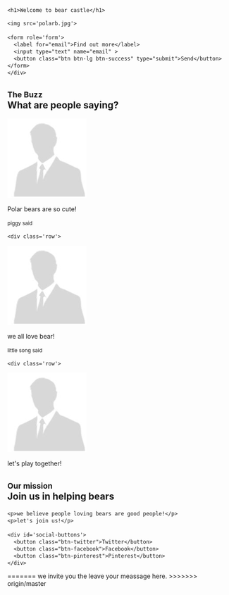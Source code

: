 <html>
<head>
  <title>bear castle</title>
  <link href='bootstrap-3.3.7-dist/css/bootstrap.css' rel='stylesheet'>
  <meta name="viewport" content="width=device-width, initial-scale=1.0">
</head>

<body>

<div class='container'>
  
  <div class='jumbotron'>

    <h1>Welcome to bear castle</h1>

<HEAD>

    <img src='polarb.jpg'>

    <form role='form'>
      <label for="email">Find out more</label>
      <input type="text" name="email" >
      <button class="btn btn-lg btn-success" type="submit">Send</button>
    </form>
    </div>
 





  <div id="buzz">
    <h2><small>The Buzz</small><br />What are people saying?</h2>
    
  <div class='row'>
    <div class='text-center col-xs-4'>
    <img class='img-circle' src='images/person.jpg'>
      <p>Polar bears are so cute!</p>
      <small>piggy said</small>
    </div>
    
    <div class='row'>
  <div class='text-center col-xs-4'>
      <img class='img-circle' src='images/person.jpg'>
      <p>we all love bear!</p>
      <small>little song said</small>
    </div>
   
    <div class='row'>
  <div class='text-center col-xs-4'>
      <img class='img-circle' src='images/person.jpg'>
      <p>let's play together!</p>
    </div> 
    </div>




  <div id="mission">
    <h2><small>Our mission</small><br />Join us in helping bears</h2>

    <p>we believe people loving bears are good people!</p>
    <p>let's join us!</p>

    <div id='social-buttons'>
      <button class="btn-twitter">Twitter</button>
      <button class="btn-facebook">Facebook</button>
      <button class="btn-pinterest">Pinterest</button>
    </div>
  </div>


</div>
</body>


<!-- Sandwich from: © Kosoff | <a href="http://www.dreamstime.com/">Dreamstime Stock Photos</a> & <a href="http://www.stockfreeimages.com/">Stock Free Images</a> -->
</html>
=======
we invite you the leave your meassage here.
>>>>>>> origin/master

